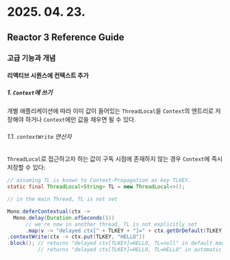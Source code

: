 # 2025. 04. 23.

## Reactor 3 Reference Guide

### 고급 기능과 개념

#### 리액티브 시퀀스에 컨텍스트 추가

##### 1. `Context`에 쓰기

개별 애플리케이션에 따라 이미 값이 들어있는 `ThreadLocal`을 `Context`의 엔트리로 저장해야 하거나 `Context`에만 값을 채우면 될 수 있다.

###### 1.1. `contextWrite` 연산자

`ThreadLocal`로 접근하고자 하는 값이 구독 시점에 존재하지 않는 경우 `Context`에 즉시 저장할 수 있다:

```java
// assuming TL is known to Context-Propagation as key TLKEY.
static final ThreadLocal<String> TL = new ThreadLocal<>();

// in the main Thread, TL is not set

Mono.deferContextual(ctx ->
  Mono.delay(Duration.ofSeconds(1))
      // we're now in another thread, TL is not explicitly set
      .map(v -> "delayed ctx[" + TLKEY + "]=" + ctx.getOrDefault(TLKEY, "not found") + ", TL=" + TL.get()))
.contextWrite(ctx -> ctx.put(TLKEY, "HELLO"))
.block(); // returns "delayed ctx[TLKEY]=HELLO, TL=null" in default mode
          // returns "delayed ctx[TLKEY]=HELLO, TL=HELLO" in automatic mode
```
